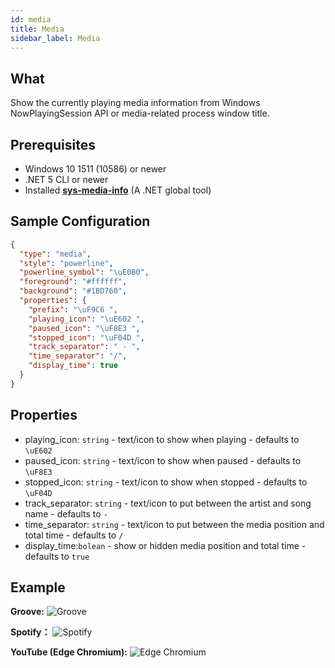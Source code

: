 ```yaml
---
id: media
title: Media
sidebar_label: Media
---
```


## What

Show the currently playing media information from Windows NowPlayingSession API or media-related process window title.

## Prerequisites

* Windows 10 1511 (10586) or newer
* .NET 5 CLI or newer
* Installed **[sys-media-info](https://github.com/zuozishi/sys-media-info)** (A .NET global tool)

## Sample Configuration

```json
{
  "type": "media",
  "style": "powerline",
  "powerline_symbol": "\uE0B0",
  "foreground": "#ffffff",
  "background": "#1BD760",
  "properties": {
    "prefix": "\uF9C6 ",
    "playing_icon": "\uE602 ",
    "paused_icon": "\uF8E3 ",
    "stopped_icon": "\uF04D ",
    "track_separator": " - ",
    "time_separator": "/",
    "display_time": true
  }
}
```

## Properties

* playing_icon: `string` - text/icon to show when playing - defaults to `\uE602 `
* paused_icon: `string` - text/icon to show when paused - defaults to `\uF8E3 `
* stopped_icon: `string` - text/icon to show when stopped - defaults to `\uF04D `
* track_separator: `string` - text/icon to put between the artist and song name - defaults to ` - `
* time_separator: `string` - text/icon to put between the media position and total time - defaults to `/`
* display_time:`bolean` - show or hidden media position and total time - defaults to `true`

## Example

**Groove:**
![Groove](https://user-images.githubusercontent.com/20531439/129418053-5cf80721-8b27-402e-b8e9-f1df61fefc5b.gif)

**Spotify：**
![Spotify](https://user-images.githubusercontent.com/20531439/129418076-aa65b032-3faa-4e6a-87c9-4ad44cb134e4.gif)

**YouTube (Edge Chromium):**
![Edge Chromium](https://user-images.githubusercontent.com/20531439/129418840-42c790c2-8252-4cd7-ad5a-b6732f3656f3.gif)
